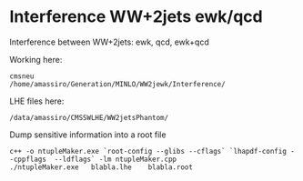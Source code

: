 Interference WW+2jets ewk/qcd
=======

Interference between WW+2jets: ewk, qcd, ewk+qcd


Working here:

    cmsneu
    /home/amassiro/Generation/MINLO/WW2jewk/Interference/

LHE files here:

    /data/amassiro/CMSSWLHE/WW2jetsPhantom/

Dump sensitive information into a root file

    c++ -o ntupleMaker.exe `root-config --glibs --cflags` `lhapdf-config --cppflags  --ldflags` -lm ntupleMaker.cpp
    ./ntupleMaker.exe   blabla.lhe    blabla.root
